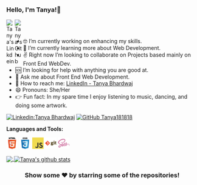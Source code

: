 ### Hello, I'm Tanya!👋

<!-- <a href="https://twitter.com/KarkiKetan" target="_blank">
  <img align="left" alt="Ketan's Twitter" width="22px" src="https://cdn.jsdelivr.net/npm/simple-icons@v3/icons/twitter.svg" />
</a> -->
<a href="https://www.linkedin.com/in/tanya-bhardwaj-148b77214" target="_blank">
  <img align="left" alt="Tanya's Linkdein" width="22px" src="https://cdn.jsdelivr.net/npm/simple-icons@v3/icons/linkedin.svg" />
</a>
<a href="https://github.com/Tanya181818" target="_blank">
  <img align="left" alt="Tanya's Github" width="22px" src="https://cdn.jsdelivr.net/npm/simple-icons@v3/icons/github.svg" />
</a>

<br/>
<br/>

- 🤓 I’m currently working on enhancing my skills.
- 📙 I’m currently learning more about Web Development.
- ✌️ Right now I’m looking to collaborate on Projects based mainly on Front End WebDev.
- 🆘 I’m looking for help with anything you are good at.
- 🧐 Ask me about Front End Web Development.
- 🤙 How to reach me: [LinkedIn - Tanya Bhardwaj](https://www.linkedin.com/in/tanya-bhardwaj-148b77214) 
- 😄 Pronouns: She/Her
- 👉 Fun fact: In my spare time I enjoy listening to music, dancing, and doing some artwork.

<!-- [![Twitter: KarkiKetan](https://img.shields.io/twitter/follow/KarkiKetan?style=social)](https://twitter.com/KarkiKetan) -->
[![Linkedin:Tanya Bhardwaj](https://img.shields.io/badge/-TanyaBhardwaj-blue?style=flat-square&logo=Linkedin&logoColor=white&link=https://www.linkedin.com/in/tanya-bhardwaj-148b77214)](https://www.linkedin.com/in/tanya-bhardwaj-148b77214)
[![GitHub Tanya181818](https://img.shields.io/github/followers/Tanya181818?label=follow&style=social)](https://github.com/Tanya181818)


**Languages and Tools:**  

<!-- <code><img height="30" src="https://raw.githubusercontent.com/github/explore/80688e429a7d4ef2fca1e82350fe8e3517d3494d/topics/cpp/cpp.png"></code> -->
<code><img height="30" src="https://raw.githubusercontent.com/github/explore/80688e429a7d4ef2fca1e82350fe8e3517d3494d/topics/html/html.png"></code>
<code><img height="30" src="https://raw.githubusercontent.com/github/explore/80688e429a7d4ef2fca1e82350fe8e3517d3494d/topics/css/css.png"></code>
<code><img height="30" src="https://raw.githubusercontent.com/github/explore/80688e429a7d4ef2fca1e82350fe8e3517d3494d/topics/javascript/javascript.png"></code>
<code><img height="30" src="https://raw.githubusercontent.com/github/explore/80688e429a7d4ef2fca1e82350fe8e3517d3494d/topics/git/git.png"></code>
<code><img height="30" src="https://raw.githubusercontent.com/github/explore/80688e429a7d4ef2fca1e82350fe8e3517d3494d/topics/sass/sass.png"></code>
 

<a href="https://github.com/Tanya181818" target="_blank">
  <img align="center" src="https://github-readme-stats.vercel.app/api/top-langs/?username=Tanya181818&theme=cobalt&hide_langs_below=0" />
</a>
<a href="https://github.com/Tanya181818" target="_blank">
 <img align="center" src="https://github-readme-stats.vercel.app/api?username=Tanya181818&show_icons=true&theme=cobalt&line_height=27" alt="Tanya's github stats"/>
</a>

<div align="center">

### Show some ❤️ by starring some of the repositories!

</div>

